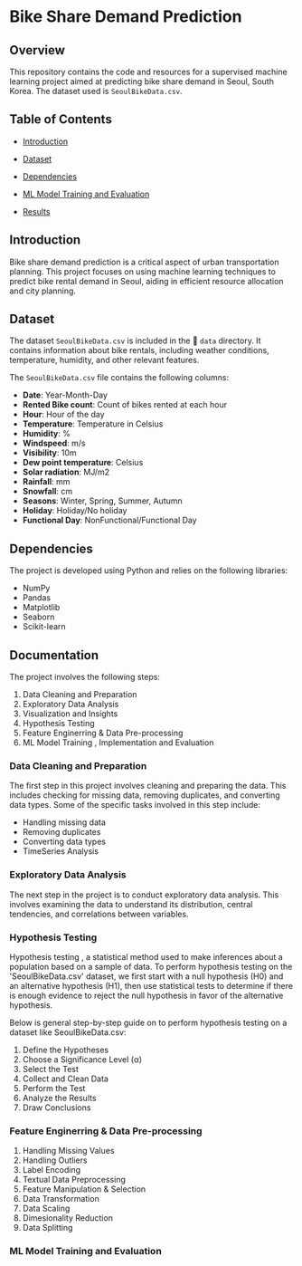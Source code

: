 
# Bike Share Demand Prediction



## Overview
This repository contains the code and resources for a supervised machine learning project aimed at predicting bike share demand in Seoul, South Korea. The dataset used is `SeoulBikeData.csv`.

## Table of Contents

- [Introduction](#introduction)
- [Dataset](#dataset)
- [Dependencies](#dependencies)
- [ML Model Training and Evaluation](#mL-Model-training-and-evaluation)

- [Results](#results)


## Introduction

Bike share demand prediction is a critical aspect of urban transportation planning. This project focuses on using machine learning techniques to predict bike rental demand in Seoul, aiding in efficient resource allocation and city planning.

## Dataset

The dataset `SeoulBikeData.csv` is included in the  📁 `data` directory. It contains information about bike rentals, including weather conditions, temperature, humidity, and other relevant features.

The `SeoulBikeData.csv` file contains the following columns:

- **Date**: Year-Month-Day
- **Rented Bike count**: Count of bikes rented at each hour
- **Hour**: Hour of the day
- **Temperature**: Temperature in Celsius
- **Humidity**: %
- **Windspeed**: m/s
- **Visibility**: 10m
- **Dew point temperature**: Celsius
- **Solar radiation**: MJ/m2
- **Rainfall**: mm
- **Snowfall**: cm
- **Seasons**: Winter, Spring, Summer, Autumn
- **Holiday**: Holiday/No holiday
- **Functional Day**: NonFunctional/Functional Day

## Dependencies

The project is developed using Python and relies on the following libraries:

- NumPy
- Pandas
- Matplotlib
- Seaborn
- Scikit-learn

## Documentation

The project involves the following steps: <br>
<ol>
  <li>  Data Cleaning and Preparation </li>
  <li>  Exploratory Data Analysis </li>
  <li>  Visualization and Insights </li>
  <li>  Hypothesis Testing </li>
  <li>  Feature Enginerring & Data Pre-processing </li>
  <li>  ML Model Training , Implementation and Evaluation </li>
</ol>

### Data Cleaning and Preparation
The first step in this project involves cleaning and preparing the data. This includes checking for missing data, removing duplicates, and converting data types. Some of the specific tasks involved in this step include:

- Handling missing data
- Removing duplicates
- Converting data types
- TimeSeries Analysis

### Exploratory Data Analysis
The next step in the project is to conduct exploratory data analysis.
This involves examining the data to understand its distribution, central tendencies, and correlations between variables.

### Hypothesis Testing

Hypothesis testing , a statistical method used to make inferences about a population based on a sample of data. To perform hypothesis testing on the 'SeoulBikeData.csv' dataset, we first  start with a null hypothesis (H0) and an alternative hypothesis (H1), then use statistical tests to determine if there is enough evidence to reject the null hypothesis in favor of the alternative hypothesis.

Below is  general step-by-step guide on to perform hypothesis testing on a dataset like SeoulBikeData.csv:<br>
   <ol>
    <li>  Define the Hypotheses </li>
    <li>  Choose a Significance Level (α)</li>
    <li>  Select the Test </li>
    <li>  Collect and Clean Data </li>
    <li>  Perform the Test</li>
    <li>  Analyze the Results </li>
    <li>  Draw Conclusions </li> 
   </ol>


### Feature Enginerring & Data Pre-processing
<ol>
  <li>Handling Missing Values </li>
<li> Handling Outliers </li>
<li> Label Encoding </li>
<li> Textual Data Preprocessing </li>
<li> Feature Manipulation & Selection </li>
  <li> Data Transformation </li>
<li> Data Scaling </li>
<li> Dimesionality Reduction </li>
<li> Data Splitting </li>
</ol>

### ML Model Training and Evaluation
